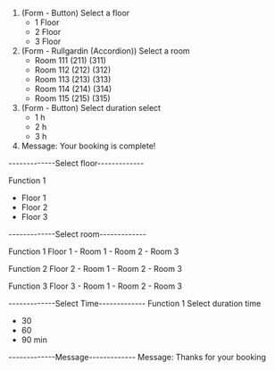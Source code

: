 1) (Form - Button) Select a floor
    - 1 Floor
    - 2 Floor
    - 3 Floor
2) (Form - Rullgardin (Accordion)) Select a room
    - Room 111 (211) (311)
    - Room 112 (212) (312)
    - Room 113 (213) (313)
    - Room 114 (214) (314)
    - Room 115 (215) (315)
3) (Form - Button) Select duration select
    - 1 h
    - 2 h
    - 3 h
4) Message: Your booking is complete!





-------------Select floor-------------

Function 1 
  - Floor 1
  - Floor 2
  - Floor 3 



-------------Select room-------------
 
Function 1 Floor 1
    - Room 1
    - Room 2
    - Room 3



Function 2 Floor 2
    - Room 1
    - Room 2
    - Room 3



Function 3 Floor 3
    - Room 1
    - Room 2
    - Room 3



-------------Select Time-------------
Function 1 Select duration time
  - 30
  - 60
  - 90 min 



-------------Message-------------
Message: Thanks for your booking 


